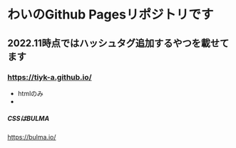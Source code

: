 # わいのGithub Pagesリポジトリです
## 2022.11時点ではハッシュタグ追加するやつを載せてます

### https://tiyk-a.github.io/

- htmlのみ
- 
##### CSSはBULMA
https://bulma.io/
